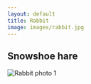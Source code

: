 ```yaml
---
layout: default
title: Rabbit
image: images/rabbit.jpg
---
```

<div class="individual-page" markdown="1">

<h2>Snowshoe hare</h2>

![Rabbit photo 1](/images/rabbit.jpg)

</div>
